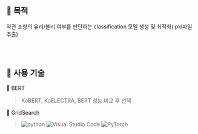 ## :star2: 목적
약관 조항의 유리/불리 여부를 판단하는 classification 모델 생성 및 최적화(.pkl파일 추출)

<br/><br/>

## :star2: 사용 기술
📌 BERT

> KoBERT, KoELECTRA, BERT 성능 비교 후 선택

📌 GridSearch

> ![python](https://img.shields.io/badge/Python-3776AB?style=for-the-badge&logo=python&logoColor=white)
> ![Visual Studio Code](https://img.shields.io/badge/Visual%20Studio%20Code-0078d7.svg?style=for-the-badge&logo=visual-studio-code&logoColor=white)
> ![PyTorch](https://img.shields.io/badge/PyTorch-%23EE4C2C.svg?style=for-the-badge&logo=PyTorch&logoColor=white)

